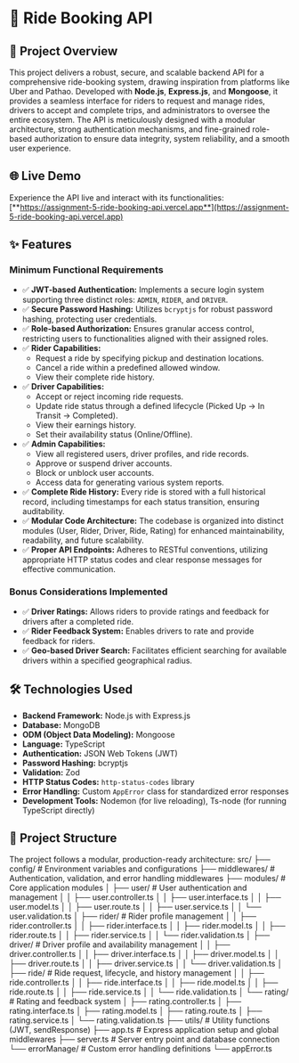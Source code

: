 
# 🚕 Ride Booking API

## 🚀 Project Overview

This project delivers a robust, secure, and scalable backend API for a comprehensive ride-booking system, drawing inspiration from platforms like Uber and Pathao. Developed with **Node.js**, **Express.js**, and **Mongoose**, it provides a seamless interface for riders to request and manage rides, drivers to accept and complete trips, and administrators to oversee the entire ecosystem. The API is meticulously designed with a modular architecture, strong authentication mechanisms, and fine-grained role-based authorization to ensure data integrity, system reliability, and a smooth user experience.

## 🌐 Live Demo

Experience the API live and interact with its functionalities:
[**https://assignment-5-ride-booking-api.vercel.app**](https://assignment-5-ride-booking-api.vercel.app)

## ✨ Features

### Minimum Functional Requirements

  * ✅ **JWT-based Authentication:** Implements a secure login system supporting three distinct roles: `ADMIN`, `RIDER`, and `DRIVER`.
  * ✅ **Secure Password Hashing:** Utilizes `bcryptjs` for robust password hashing, protecting user credentials.
  * ✅ **Role-based Authorization:** Ensures granular access control, restricting users to functionalities aligned with their assigned roles.
  * ✅ **Rider Capabilities:**
      * Request a ride by specifying pickup and destination locations.
      * Cancel a ride within a predefined allowed window.
      * View their complete ride history.
  * ✅ **Driver Capabilities:**
      * Accept or reject incoming ride requests.
      * Update ride status through a defined lifecycle (Picked Up → In Transit → Completed).
      * View their earnings history.
      * Set their availability status (Online/Offline).
  * ✅ **Admin Capabilities:**
      * View all registered users, driver profiles, and ride records.
      * Approve or suspend driver accounts.
      * Block or unblock user accounts.
      * Access data for generating various system reports.
  * ✅ **Complete Ride History:** Every ride is stored with a full historical record, including timestamps for each status transition, ensuring auditability.
  * ✅ **Modular Code Architecture:** The codebase is organized into distinct modules (User, Rider, Driver, Ride, Rating) for enhanced maintainability, readability, and future scalability.
  * ✅ **Proper API Endpoints:** Adheres to RESTful conventions, utilizing appropriate HTTP status codes and clear response messages for effective communication.

### Bonus Considerations Implemented

  * ✅ **Driver Ratings:** Allows riders to provide ratings and feedback for drivers after a completed ride.
  * ✅ **Rider Feedback System:** Enables drivers to rate and provide feedback for riders.
  * ✅ **Geo-based Driver Search:** Facilitates efficient searching for available drivers within a specified geographical radius.

## 🛠 Technologies Used

  * **Backend Framework:** Node.js with Express.js
  * **Database:** MongoDB
  * **ODM (Object Data Modeling):** Mongoose
  * **Language:** TypeScript
  * **Authentication:** JSON Web Tokens (JWT)
  * **Password Hashing:** bcryptjs
  * **Validation:** Zod
  * **HTTP Status Codes:** `http-status-codes` library
  * **Error Handling:** Custom `AppError` class for standardized error responses
  * **Development Tools:** Nodemon (for live reloading), Ts-node (for running TypeScript directly)

## 📁 Project Structure

The project follows a modular, production-ready architecture:
src/
├── config/             \# Environment variables and configurations
├── middlewares/        \# Authentication, validation, and error handling middlewares
├── modules/            \# Core application modules
│   ├── user/           \# User authentication and management
│   │   ├── user.controller.ts
│   │   ├── user.interface.ts
│   │   ├── user.model.ts
│   │   ├── user.route.ts
│   │   ├── user.service.ts
│   │   └── user.validation.ts
│   ├── rider/          \# Rider profile management
│   │   ├── rider.controller.ts
│   │   ├── rider.interface.ts
│   │   ├── rider.model.ts
│   │   ├── rider.route.ts
│   │   ├── rider.service.ts
│   │   └── rider.validation.ts
│   ├── driver/         \# Driver profile and availability management
│   │   ├── driver.controller.ts
│   │   ├── driver.interface.ts
│   │   ├── driver.model.ts
│   │   ├── driver.route.ts
│   │   ├── driver.service.ts
│   │   └── driver.validation.ts
│   ├── ride/           \# Ride request, lifecycle, and history management
│   │   ├── ride.controller.ts
│   │   ├── ride.interface.ts
│   │   ├── ride.model.ts
│   │   ├── ride.route.ts
│   │   ├── ride.service.ts
│   │   └── ride.validation.ts
│   └── rating/         \# Rating and feedback system
│       ├── rating.controller.ts
│       ├── rating.interface.ts
│       ├── rating.model.ts
│       ├── rating.route.ts
│       ├── rating.service.ts
│       └── rating.validation.ts
├── utils/              \# Utility functions (JWT, sendResponse)
├── app.ts              \# Express application setup and global middlewares
├── server.ts           \# Server entry point and database connection
└── errorManage/        \# Custom error handling definitions
└── appError.ts

````


